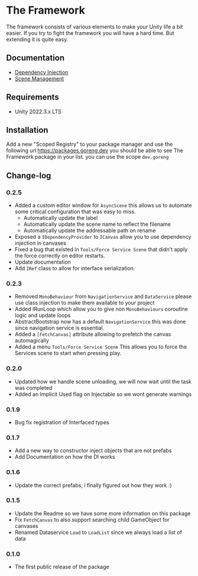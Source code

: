  # The Framework
 
The framework consists of various elements to make your Unity life a bit easier. 
If you try to fight the framework you will have a hard time. 
But extending it is quite easy.
## Documentation

- [Dependency Injection](/Documentation/Dependency%20Injection.md)
- [Scene Management](/Documentation/Scene%20Management.md)
## Requirements

- Unity 2022.3.x LTS
## Installation

Add a new "Scoped Registry" to your package manager and use the following url
https://packages.goreng.dev you should be able to see The Framework package in your list.
you can use the scope `dev.goreng`
## Change-log
### 0.2.5
 - Added a custom editor window for `AsyncScene` this allows us to automate some critical configuration that was easy to miss.
	 - Automatically update the label
	 - Automatically update the scene name to reflect the filename
	 - Automatically update the addressable path on rename
 - Exposed a `IDependencyProvider` to `ICanvas` allow you to use dependency injection in canvases 
 - Fixed a bug that existed in `Tools/Force Service Scene` that didn't apply the force correctly on editor restarts.
 - Update documentation
 - Add `IRef` class to allow for interface serialization.
### 0.2.3
- Removed `MonoBehaviour` from `NavigationService` and `DataService` please use class injection to make them available to your project
- Added IRunLoop which allow you to give non `MonoBehaviours` coroutine logic and update loops
- AbstractBootstrap now has a default `NavigationService` this was done since navigation service is essential.
- Added a `[FetchCanvas]` attribute allowing to prefetch the canvas automagically
- Added a menu `Tools/Force Service Scene` This allows you to force the Services scene to start when pressing play.

### 0.2.0
- Updated how we handle scene unloading, we will now wait until the task was completed 
- Added an Implicit Used flag on Injectable so we wont generate warnings
### 0.1.9
- Bug fix registration of Interfaced types
### 0.1.7
- Add a new way to constructor inject objects that are not prefabs
- Add Documentation on how the DI works
### 0.1.6
- Update the correct prefabs, i finally figured out how they work :)
### 0.1.5
 - Update the Readme so we have some more information on this package 
 - Fix `FetchCanvas` to also support searching child GameObject for canvases
 - Renamed Dataservice `Load` to `LoadList` since we always load a list of data
### 0.1.0
- The first public release of the package

  
